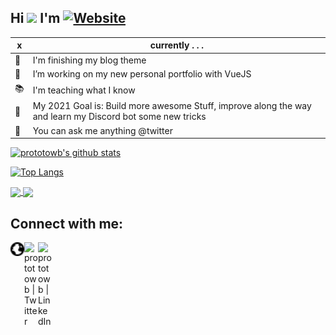 

## Hi <img src="https://media.giphy.com/media/hvRJCLFzcasrR4ia7z/giphy.gif" width="25px"> I'm [![Website](https://img.shields.io/badge/Tobias%20Rauer-JS%20Dev-yellow)](https://google.com)
  |x|currently . . .|
  |---|---|
  |📰|I'm finishing my blog theme|
  |🔭|I’m working on my new personal portfolio with VueJS|
  |📚|I'm teaching what I know|
  |🥅|My 2021 Goal is: Build more awesome Stuff, improve along the way and learn my Discord bot some new tricks|
  |💬|You can ask me anything @twitter|

[![prototowb's github stats](https://github-readme-stats.vercel.app/api?username=prototowb&count_private=true&include_all_commits=true&theme=cobalt)](https://google.com)

[![Top Langs](https://github-readme-stats.vercel.app/api/top-langs/?username=anuraghazra&layout=compact)](https://github.com/anuraghazra/github-readme-stats)

<a href="https://github.com/anuraghazra/github-readme-stats">
  <img align="center" src="https://github-readme-stats.vercel.app/api/pin/?username=anuraghazra&repo=github-readme-stats" />
</a>
<a href="https://github.com/anuraghazra/convoychat">
  <img align="center" src="https://github-readme-stats.vercel.app/api/pin/?username=anuraghazra&repo=convoychat" />
</a>

## Connect with me:
[<img align="left" alt="prototowb" width="22px" src="https://raw.githubusercontent.com/iconic/open-iconic/master/svg/globe.svg" />][website]
[<img align="left" alt="prototowb | Twitter" width="22px" src="https://cdn.jsdelivr.net/npm/simple-icons@v3/icons/twitter.svg" />][twitter]
[<img align="left" alt="prototowb | LinkedIn" width="22px" src="https://cdn.jsdelivr.net/npm/simple-icons@v3/icons/linkedin.svg" />][linkedin]
<br />



<!-- variables that are used above -->
[website]: https://#.de
[twitter]: https://twitter.com/prototowb
[linkedin]: https://www.linkedin.com/in/tobias-rauer/
